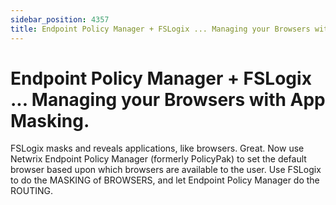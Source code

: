```yaml
---
sidebar_position: 4357
title: Endpoint Policy Manager + FSLogix ... Managing your Browsers with App Masking.
---
```


# Endpoint Policy Manager + FSLogix ... Managing your Browsers with App Masking.

FSLogix masks and reveals applications, like browsers. Great. Now use Netwrix Endpoint Policy Manager (formerly PolicyPak) to set the default browser based upon which browsers are available to the user. Use FSLogix to do the MASKING of BROWSERS, and let Endpoint Policy Manager do the ROUTING.